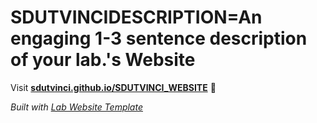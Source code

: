 
# SDUTVINCIDESCRIPTION=An engaging 1-3 sentence description of your lab.'s Website

Visit **[sdutvinci.github.io/SDUTVINCI_WEBSITE](https://sdutvinci.github.io/SDUTVINCI_WEBSITE)** 🚀

_Built with [Lab Website Template](https://greene-lab.gitbook.io/lab-website-template-docs)_
